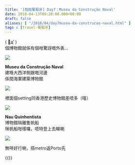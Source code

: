 ```yaml
---
title: '[抱抱葡萄牙] Day7：Museu da Construção Naval'
date: 2018-04-13T09:28:00.000+08:00
draft: false
aliases: [ "/2018/04/day7museu-da-construcao-naval.html" ]
tags : [travel-葡萄牙]
---
```


( ﾟдﾟ)   
個博物館就係有個咁驚訝嘅外表...  

![](/images/portugal7h.jpg)

**Museu da Construção Naval**  
建喺大西洋側跟嘅河邊  
係間海軍建築博物館  

![](/images/portugal7h1.jpg)

裡面個setting同香港歷史博物館差唔多（嘻）  

![](/images/portugal7h2.jpg)

**Nau Quinhentista**  
博物館隔離隻帆船  
咪帆船咁樣囉，唔特登上去睇喇  

![](/images/portugal7h3.jpg)

無咩好行喇，搭metro返Porto先  
  
  

{{<portugal>}}  
